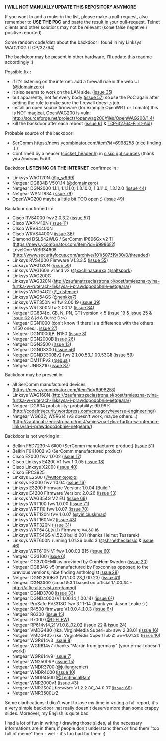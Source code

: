 **I WILL NOT MANUALLY UPDATE THIS REPOSITORY ANYMORE**

If you want to add a router in the list, please make a pull-request, also remember to **USE THE POC** and paste the result in your pull-request.
Telnet clients and other solutions may not be relevant (some false negative / positive reported).

Some random code/data about the backdoor I found in my Linksys WAG200G (TCP/32764).

The backdoor may be present in other hardware, I'll update this readme accordingly :)

Possible fix :
- if it's listening on the internet: add a firewall rule in the web UI ([@domainzero](https://twitter.com/domainzero/status/419146140999626752))
- it also seems to work on the LAN side. ([issue 35](https://github.com/elvanderb/TCP-32764/issues/35#issuecomment-31592308))
- but apparently, not for every body ([issue 57](https://github.com/elvanderb/TCP-32764/issues/57)) so use the PoC again after adding the rule to make sure the firewall does its job.
- install an open source firmware (for example OpenWRT or Tomato) this is NOT magical, OpenWAG200 is vuln: http://sourceforge.net/projects/openwag200/files/OpenWAG200/1.4/
- kill the backdoor after each reboot ([issue 61](https://github.com/elvanderb/TCP-32764/issues/61) & [TCP-32764-First-Aid](https://github.com/lahdekorpi/TCP-32764-First-Aid/))

Probable source of the backdoor: 
- SerComm https://news.ycombinator.com/item?id=6998258 (nice finding :) )
- Confirmed by a header ([socket_header.h](https://github.com/elvanderb/TCP-32764/blob/master/socket_header.h)) in [cisco gpl sources](ftp://ftp-eng.cisco.com/pub/opensource/smallbusiness/wap4410n/2.0.1.0/wap4410n_v2.0.1.0_gpl.tgz) (thank you Andreas Fett!)


Backdoor **LISTENING ON THE INTERNET** confirmed in :
- Linksys WAG120N ([@p_w999](https://twitter.com/p_w999/status/419444989051940864))
- Netgear DG834B V5.01.14 ([@domainzero](https://twitter.com/domainzero/status/419133964528263169))
- Netgear DGN2000 1.1.1, 1.1.11.0, 1.3.10.0, 1.3.11.0, 1.3.12.0 ([issue 44](https://github.com/elvanderb/TCP-32764/issues/44))
- Netgear WPNT834 ([issue 79](https://github.com/elvanderb/TCP-32764/issues/79))
- OpenWAG200 maybe a little bit TOO open ;) ([issue 49](https://github.com/elvanderb/TCP-32764/issues/49))

Backdoor confirmed in:
- Cisco RVS4000 fwv 2.0.3.2 ([issue 57](https://github.com/elvanderb/TCP-32764/issues/57))
- Cisco WAP4410N ([issue 11](https://github.com/elvanderb/TCP-32764/issues/11#issuecomment-31492435))
- Cisco WRVS4400N
- Cisco WRVS4400N ([issue 36](https://github.com/elvanderb/TCP-32764/issues/36))
- Diamond DSL642WLG / SerComm IP806Gx v2 TI (https://news.ycombinator.com/item?id=6998682)
- LevelOne WBR3460B (http://www.securityfocus.com/archive/101/507219/30/0/threaded)
- Linksys RVS4000 Firmware V1.3.3.5 ([issue 55](https://github.com/elvanderb/TCP-32764/issues/55))
- Linksys WAG120N ([issue 58](https://github.com/elvanderb/TCP-32764/issues/58))
- Linksys WAG160n v1 and v2 ([@xxchinasaurxx](https://twitter.com/xxchinasaurxx/status/418886166700507136) [@saltspork](https://twitter.com/saltspork/status/419450202362097664))
- Linksys WAG200G
- Linksys WAG320N (http://zaufanatrzeciastrona.pl/post/smieszna-tylna-furtka-w-ruterach-linksysa-i-prawdopodobnie-netgeara/)
- Linksys WAG54G2 ([@_xistence](https://twitter.com/_xistence/status/418616691040350208))
- Linksys WAG54GS ([@henkka7](https://twitter.com/henkka7/status/419210405399912448))
- Linksys WRT350N v2 fw 2.00.19 ([issue 39](https://github.com/elvanderb/TCP-32764/issues/39))
- Linksys WRT300N fw 2.00.17 ([issue 34](https://github.com/elvanderb/TCP-32764/issues/34))
- Netgear DG834[∅, GB, N, PN, GT] version < 5 ([issue 19](https://github.com/elvanderb/TCP-32764/issues/19) & [issue 25](https://github.com/elvanderb/TCP-32764/issues/25) & [issue 62](https://github.com/elvanderb/TCP-32764/issues/62) & jd & Burn2 Dev)
- Netgear DGN1000 (don't know if there is a difference with the others N150 ones... [issue 27](https://github.com/elvanderb/TCP-32764/issues/27))
- Netgear DGN1000[B] N150 ([issue 3](https://github.com/elvanderb/TCP-32764/issues/3))
- Netgear DGN2000B ([issue 26](https://github.com/elvanderb/TCP-32764/issues/26))
- Netgear DGN3500 ([issue 13](https://github.com/elvanderb/TCP-32764/issues/13))
- Netgear DGND3300 ([issue 56](https://github.com/elvanderb/TCP-32764/issues/56))
- Netgear DGND3300Bv2 fwv 2.1.00.53_1.00.53GR ([issue 59](https://github.com/elvanderb/TCP-32764/issues/59))
- Netgear DM111Pv2 ([@eguaj](https://twitter.com/eguaj/status/418143024019816448))
- Netgear JNR3210 ([issue 37](https://github.com/elvanderb/TCP-32764/issues/37))

Backdoor may be present in:
- all SerComm manufactured devices (https://news.ycombinator.com/item?id=6998258)
- Linksys WAG160N (http://zaufanatrzeciastrona.pl/post/smieszna-tylna-furtka-w-ruterach-linksysa-i-prawdopodobnie-netgeara/)
- Netgear DG934 probability: probability: 99.99% (http://codeinsecurity.wordpress.com/category/reverse-engineering/)
- Netgear WG602, WGR614 (v3 doesn't work, maybe others...) (http://zaufanatrzeciastrona.pl/post/smieszna-tylna-furtka-w-ruterach-linksysa-i-prawdopodobnie-netgeara/)

Backdoor is not working in:
- Belkin F5D7230-4 6000 (SerComm manufactured product) ([issue 51](https://github.com/elvanderb/TCP-32764/issues/51))
- Belkin F9K1002 v3 (SerComm manufactured product)
- Cisco E2000 fwv 1.0.02 ([issue 17](https://github.com/elvanderb/TCP-32764/issues/17))
- Cisco Linksys E4200 V1 fwv 1.0.05 ([issue 18](https://github.com/elvanderb/TCP-32764/issues/18))
- Cisco Linksys X2000 ([issue 40](https://github.com/elvanderb/TCP-32764/issues/40))
- Cisco EPC3925 
- Linksys E2500 ([@Antoniojojojo](https://twitter.com/Antoniojojojo/status/419493174227529728))
- Linksys E3000 fwv 1.0.04 ([issue 16](https://github.com/elvanderb/TCP-32764/issues/16))
- Linksys E3200 Firmware Version: 1.0.04 (Build 1)
- Linksys E4200 Firmware Version: 2.0.26 ([issue 53](https://github.com/elvanderb/TCP-32764/issues/53))
- Linksys WAG354G V.2 EU ([issue 69](https://github.com/elvanderb/TCP-32764/issues/69))
- Linksys WRT100 fwv 1.0.00 ([Issue 71](https://github.com/elvanderb/TCP-32764/issues/71))
- Linksys WRT110 fwv 1.0.07 ([issue 70](https://github.com/elvanderb/TCP-32764/issues/70))
- Linksys WRT120N fwv 1.0.07 ([@viniciuskmax](https://twitter.com/viniciuskmax/status/419886554245394432))
- Linksys WRT160Nv2 ([issue 43](https://github.com/elvanderb/TCP-32764/issues/43))
- Linksys WRT320N ([issue 31](https://github.com/elvanderb/TCP-32764/issues/31))
- Linksys WRT54GL(v1.1) Firmware v4.30.16
- Linksys WRT54GS v1.52.8 build 001 (thanks Helmut Tessarek)
- Linksys WRT600N running 1.01.36 build 3 ([@shanetheclassic](https://twitter.com/shanetheclassic/status/419213153369485312) & [issue 46](https://github.com/elvanderb/TCP-32764/issues/46))
- Linksys WRT610N V1 fwv 1.00.03 B15 ([issue 60](https://github.com/elvanderb/TCP-32764/issues/60))
- Netgear CG3100 ([issue 6](https://github.com/elvanderb/TCP-32764/issues/6))
- Netgear CG3700EMR as provided by ComHem Sweden ([issue 20](https://github.com/elvanderb/TCP-32764/issues/20))
- Netgear DG834G v5 (manufactured by Foxconn as opposed to the previous versions, nice finding anthologist [issue 28](https://github.com/elvanderb/TCP-32764/issues/28))
- Netgear DGN2200Bv3 (V1.1.00.23_1.00.23) ([issue 41](https://github.com/elvanderb/TCP-32764/issues/41))
- Netgear DGN3500 (amod 9.3.1 based on official 1.1.00.34 - http://alfie.altervista.org/amod)
- Netgear DGND3700 ([issue 33](https://github.com/elvanderb/TCP-32764/issues/33))
- Netgear DGND4000 (V1.1.00.14_1.00.14) ([issue 67](https://github.com/elvanderb/TCP-32764/issues/67))
- Netgear ProSafe FVS318G fwv 3.1.1-14 (thank you Jason Leake :) )
- Netgear R4500 firmware V1.0.0.4_1.0.3 ([issue 64](https://github.com/elvanderb/TCP-32764/issues/64))
- Netgear R6300 ([issue 15](https://github.com/elvanderb/TCP-32764/issues/15))
- Netgear R7000 ([@LRFLEW](https://twitter.com/LRFLEW/status/418856141032935424))
- Netgear RP614v[4,2] V1.0.8_02.02 ([issue 22](https://github.com/elvanderb/TCP-32764/issues/22) & [issue 24](https://github.com/elvanderb/TCP-32764/issues/24))
- Netgear VMDG480 (aka. VirginMedia SuperHub) swv 2.38.01 ([issue 16](https://github.com/elvanderb/TCP-32764/issues/16))
- Netgear VMDG485 (aka. VirginMedia SuperHub 2) swv1.01.26 ([issue 16](https://github.com/elvanderb/TCP-32764/issues/16))
- Netgear WGR614v3 ([issue 8](https://github.com/elvanderb/TCP-32764/issues/8))
- Netgear WGR614v7 (thanks "Martin from germany" [your e-mail doesn't work])
- Netgear WGR614v9 ([issue 7](https://github.com/elvanderb/TCP-32764/issues/7))
- Netgear WN2500RP ([issue 15](https://github.com/elvanderb/TCP-32764/issues/15))
- Netgear WNDR3700 ([@juliengrenier](https://twitter.com/juliengrenier/status/418748575842304000))
- Netgear WNDR4000 ([issue 10](https://github.com/elvanderb/TCP-32764/issues/10))
- Netgear WNDR4500 ([@TechnicalRah](https://twitter.com/TechnicalRah/status/418826996873834496))
- Netgear WNR2000v3 ([issue 43](https://github.com/elvanderb/TCP-32764/issues/43))
- Netgear WNR3500L firmware V1.2.2.30_34.0.37 ([issue 65](https://github.com/elvanderb/TCP-32764/issues/65))
- Netgear WNR3500Lv2

Some clarifications:
I didn't want to lose my time in writing a full report, it's a very simple backdoor that really doesn't deserve more than some crappy slides. Moreover, my English is quite bad
 
I had a lot of fun in writing / drawing those slides, all the necessary informations are in them, if people don't understand them or find them "too full of meme" then - well - it's too bad for them :)
